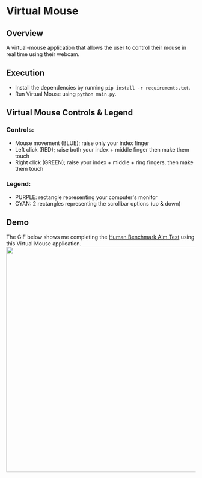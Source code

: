 # Virtual Mouse
## Overview
A virtual-mouse application that allows the user to control their mouse in real time using their webcam.

## Execution
- Install the dependencies by running `pip install -r requirements.txt`.
- Run Virtual Mouse using `python main.py`.

## Virtual Mouse Controls & Legend
### Controls:
- Mouse movement (BLUE); raise only your index finger
- Left click (RED); raise both your index + middle finger then make them touch
- Right click (GREEN); raise your index + middle + ring fingers, then make them touch

### Legend:
- PURPLE: rectangle representing your computer's monitor
- CYAN: 2 rectangles representing the scrollbar options (up & down)

## Demo
The GIF below shows me completing the [Human Benchmark Aim Test](https://humanbenchmark.com/tests/aim) using this Virtual Mouse application. 
</br><img src="./output/sample.gif" width="600" height="600">